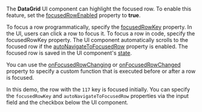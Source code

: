 The **DataGrid** UI component can highlight the focused row. To enable this feature, set the [focusedRowEnabled](/Documentation/ApiReference/UI_Widgets/dxDataGrid/Configuration/#focusedRowEnabled) property to **true**.

To focus a row programmatically, specify the [focusedRowKey](/Documentation/ApiReference/UI_Widgets/dxDataGrid/Configuration/#focusedRowKey) property. In the UI, users can click a row to focus it. To focus a row in code, specify the focusedRowKey property. The UI component automatically scrolls to the focused row if the [autoNavigateToFocusedRow](/Documentation/ApiReference/UI_Widgets/dxDataGrid/Configuration/#autoNavigateToFocusedRow) property is enabled. The focused row is saved in the UI component's [state](/Documentation/ApiReference/UI_Widgets/dxDataGrid/Configuration/stateStoring/).

You can use the [onFocusedRowChanging](/Documentation/ApiReference/UI_Widgets/dxDataGrid/Configuration/#onFocusedRowChanging) or [onFocusedRowChanged](/Documentation/ApiReference/UI_Widgets/dxDataGrid/Configuration/#onFocusedRowChanged) property to specify a custom function  that is executed before or after a row is focused.

In this demo, the row with the `117` key is focused initially. You can specify the `focusedRowKey` and `autoNavigateToFocusedRow` properties via the input field and the checkbox below the UI component.